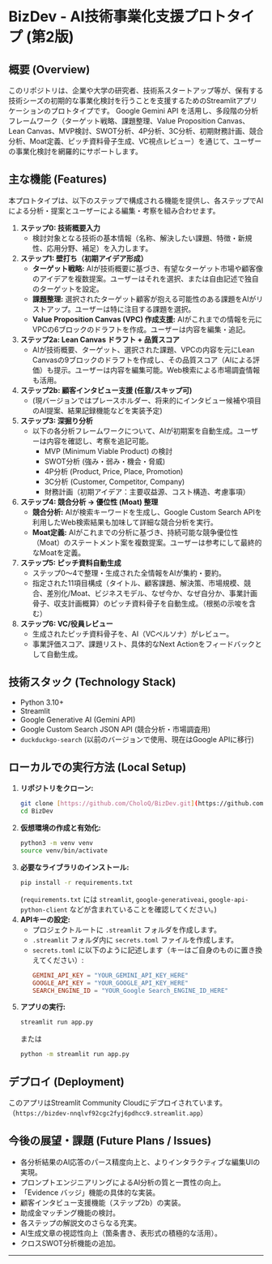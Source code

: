 # BizDev - AI技術事業化支援プロトタイプ (第2版)

## 概要 (Overview)

このリポジトリは、企業や大学の研究者、技術系スタートアップ等が、保有する技術シーズの初期的な事業化検討を行うことを支援するためのStreamlitアプリケーションのプロトタイプです。
Google Gemini API を活用し、多段階の分析フレームワーク（ターゲット戦略、課題整理、Value Proposition Canvas、Lean Canvas、MVP検討、SWOT分析、4P分析、3C分析、初期財務計画、競合分析、Moat定義、ピッチ資料骨子生成、VC視点レビュー）を通じて、ユーザーの事業化検討を網羅的にサポートします。

## 主な機能 (Features)

本プロトタイプは、以下のステップで構成される機能を提供し、各ステップでAIによる分析・提案とユーザーによる編集・考察を組み合わせます。

1.  **ステップ0: 技術概要入力**
    * 検討対象となる技術の基本情報（名称、解決したい課題、特徴・新規性、応用分野、補足）を入力します。
2.  **ステップ1: 壁打ち（初期アイデア形成）**
    * **ターゲット戦略:** AIが技術概要に基づき、有望なターゲット市場や顧客像のアイデアを複数提案。ユーザーはそれを選択、または自由記述で独自のターゲットを設定。
    * **課題整理:** 選択されたターゲット顧客が抱える可能性のある課題をAIがリストアップ。ユーザーは特に注目する課題を選択。
    * **Value Proposition Canvas (VPC) 作成支援:** AIがこれまでの情報を元にVPCの6ブロックのドラフトを作成。ユーザーは内容を編集・追記。
3.  **ステップ2a: Lean Canvas ドラフト + 品質スコア**
    * AIが技術概要、ターゲット、選択された課題、VPCの内容を元にLean Canvasの9ブロックのドラフトを作成し、その品質スコア（AIによる評価）も提示。ユーザーは内容を編集可能。Web検索による市場調査情報も活用。
4.  **ステップ2b: 顧客インタビュー支援 (任意/スキップ可)**
    * (現バージョンではプレースホルダー、将来的にインタビュー候補や項目のAI提案、結果記録機能などを実装予定)
5.  **ステップ3: 深掘り分析**
    * 以下の各分析フレームワークについて、AIが初期案を自動生成。ユーザーは内容を確認し、考察を追記可能。
        * MVP (Minimum Viable Product) の検討
        * SWOT分析 (強み・弱み・機会・脅威)
        * 4P分析 (Product, Price, Place, Promotion)
        * 3C分析 (Customer, Competitor, Company)
        * 財務計画（初期アイデア：主要収益源、コスト構造、考慮事項）
6.  **ステップ4: 競合分析 → 優位性 (Moat) 整理**
    * **競合分析:** AIが検索キーワードを生成し、Google Custom Search APIを利用したWeb検索結果も加味して詳細な競合分析を実行。
    * **Moat定義:** AIがこれまでの分析に基づき、持続可能な競争優位性（Moat）のステートメント案を複数提案。ユーザーは参考にして最終的なMoatを定義。
7.  **ステップ5: ピッチ資料自動生成**
    * ステップ0〜4で整理・生成された全情報をAIが集約・要約。
    * 指定された11項目構成（タイトル、顧客課題、解決策、市場規模、競合、差別化/Moat、ビジネスモデル、なぜ今か、なぜ自分か、事業計画骨子、収支計画概算）のピッチ資料骨子を自動生成。（根拠の示唆を含む）
8.  **ステップ6: VC/役員レビュー**
    * 生成されたピッチ資料骨子を、AI（VCペルソナ）がレビュー。
    * 事業評価スコア、課題リスト、具体的なNext Actionをフィードバックとして自動生成。

## 技術スタック (Technology Stack)

* Python 3.10+
* Streamlit
* Google Generative AI (Gemini API)
* Google Custom Search JSON API (競合分析・市場調査用)
* `duckduckgo-search` (以前のバージョンで使用、現在はGoogle APIに移行)

## ローカルでの実行方法 (Local Setup)

1.  **リポジトリをクローン:**
    ```bash
    git clone [https://github.com/CholoQ/BizDev.git](https://github.com/CholoQ/BizDev.git)
    cd BizDev
    ```
2.  **仮想環境の作成と有効化:**
    ```bash
    python3 -m venv venv
    source venv/bin/activate
    ```
3.  **必要なライブラリのインストール:**
    ```bash
    pip install -r requirements.txt
    ```
    (`requirements.txt` には `streamlit`, `google-generativeai`, `google-api-python-client` などが含まれていることを確認してください。)
4.  **APIキーの設定:**
    * プロジェクトルートに `.streamlit` フォルダを作成します。
    * `.streamlit` フォルダ内に `secrets.toml` ファイルを作成します。
    * `secrets.toml` に以下のように記述します（キーはご自身のものに置き換えてください）:
        ```toml
        GEMINI_API_KEY = "YOUR_GEMINI_API_KEY_HERE"
        GOOGLE_API_KEY = "YOUR_GOOGLE_API_KEY_HERE"
        SEARCH_ENGINE_ID = "YOUR_Google Search_ENGINE_ID_HERE"
        ```
5.  **アプリの実行:**
    ```bash
    streamlit run app.py
    ```
    または
    ```bash
    python -m streamlit run app.py
    ```

## デプロイ (Deployment)

このアプリはStreamlit Community Cloudにデプロイされています。
（`https://bizdev-nnqlvf92cgc2fyj6pdhcc9.streamlit.app`）

## 今後の展望・課題 (Future Plans / Issues)

* 各分析結果のAI応答のパース精度向上と、よりインタラクティブな編集UIの実現。
* プロンプトエンジニアリングによるAI分析の質と一貫性の向上。
* 「Evidence バッジ」機能の具体的な実装。
* 顧客インタビュー支援機能（ステップ2b）の実装。
* 助成金マッチング機能の検討。
* 各ステップの解説文のさらなる充実。
* AI生成文章の視認性向上（箇条書き、表形式の積極的な活用）。
* クロスSWOT分析機能の追加。

---